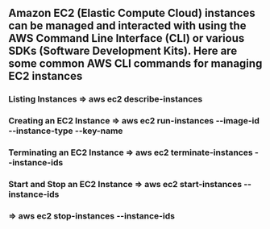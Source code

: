 ## Amazon EC2 (Elastic Compute Cloud) instances can be managed and interacted with using the AWS Command Line Interface (CLI) or various SDKs (Software Development Kits). Here are some common AWS CLI commands for managing EC2 instances

### Listing Instances => aws ec2 describe-instances

### Creating an EC2 Instance => aws ec2 run-instances --image-id <my-ami-id> --instance-type <instance-type> --key-name <my-key-pair-name>

### Terminating an EC2 Instance => aws ec2 terminate-instances --instance-ids <instance-id>

### Start and Stop an EC2 Instance => aws ec2 start-instances --instance-ids <instance-id>
###                                => aws ec2 stop-instances --instance-ids <instance-id>
